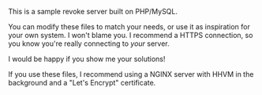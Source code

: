 This is a sample revoke server built on PHP/MySQL.

You can modify these files to match your needs, or use it as inspiration for
your own system. I won't blame you. I recommend a HTTPS connection, so you
know you're really connecting to *your* server.

I would be happy if you show me your solutions!

If you use these files, I recommend using a NGINX server with HHVM in the
background and a "Let's Encrypt" certificate.
